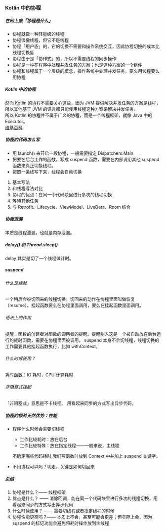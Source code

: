 ### Kotlin 中的协程
##### 在网上搜「协程是什么」
* 协程就像一种轻量级的线程
* 协程很像线程，但它不是线程
* 协程「用户态」的，它的切换不需要和操作系统交互，因此协程切换的成本比线程切换低
* 协程由于是「协作式」的，所以不需要线程的同步操作
* 协程是一种在程序中处理并发任务的方案；也是这种方案的一个组件
* 协程和线程属于一个层级的概念，操作系统中处理并发任务，要么用线程要么用协程
##### Kotlin 中的协程
然而 Kotlin 的协程不需要关心这些，因为 JVM 提供解决并发任务的方案是线程，所以其他基于 JVM 的语言都只能使用线程这种方案来解决并发任务。  
所以 Kotlin 的协程并不属于广义的协程，而是一个线程框架，就像 Java 中的 Executor。  
[维基百科](https://en.wikipedia.org/wiki/Coroutine)
##### 协程的代码怎么写
* 用 launch() 来开启一段协程，一般需要指定 Dispatchers.Main
* 把要在后台工作的函数，写成 suspend 函数，需要在内部调用其他 suspend 函数来真正切换线程。
* 按照一条线写下来，线程会自动切换

1. 基本写法
2. 和线程写法对比
3. 协程的优点：在同一个代码块里进行多次的线程切换
4. 等待其他任务
5. 与 Retrofit、Lifecycle、ViewModel、LiveData、Room 结合

##### 协程泄漏
本质是线程泄漏，也就是内存泄漏。

##### delay() 和 Thread.sleep()
delay 其实是切了一个线程做计时。

##### suspend

###### 什么是挂起
一个稍后会被切回来的线程切换。切回来的动作在协程里面叫做恢复（resume）。挂起函数要么在协程里面调用，要么在挂起函数里面调用。

###### 语法上的作用
提醒：函数的创建者对函数的调用者的提醒。提醒别人这是一个被自动放在后台运行的耗时函数，需要在协程里面被调用。
suspend 本身不会切线程，线程切换的工作需要其他挂起函数执行，比如 withContext。

###### 什么时候使用？
耗时函数：IO 耗时，CPU 计算耗时

###### 非阻塞式挂起
「非阻塞式」意思是不卡线程。
用看起来同步的方式写出异步代码。

##### 协程的额外天然优势：性能
* 程序什么时候会需要切线程
    * 工作比较耗时：放在后台
    * 工作比较特殊：放在指定线程——一般来说，主线程

  不确定哪些代码耗时,我们写函数时放到 Context 中并加上 suspend 关键字。
* 不用协程可以吗？切走，关键是如何切回来

##### 总结
1. 协程是什么？—— 线程框架
2. 优点是什么？ —— 消除回调，能在同一个代码块里进行多次的线程切换，用看起来同步的方式写出异步代码
3. 什么时候使用？ —— 需要切线程或者指定线程的时候
4. 协程性能更高吗？—— 本质上不会，甚至可能会更差；但实际上会，因为 suspend 的标记功能会避免将耗时操作放到主线程
